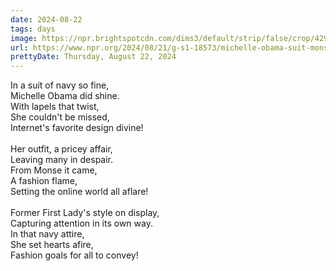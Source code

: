 ```yaml
---
date: 2024-08-22
tags: days
image: https://npr.brightspotcdn.com/dims3/default/strip/false/crop/4297x2865+0+0/resize/4297x2865!/?url=http%3A%2F%2Fnpr-brightspot.s3.amazonaws.com%2F97%2Fa7%2F4f832c2e4d5196d8c50c6c7595e4%2Fgettyimages-2166935973.jpg
url: https://www.npr.org/2024/08/21/g-s1-18573/michelle-obama-suit-monse-democratic-national-convention
prettyDate: Thursday, August 22, 2024
---
```

In a suit of navy so fine,<br>Michelle Obama did shine.<br>With lapels that twist,<br>She couldn't be missed,<br>Internet's favorite design divine!<br><br>Her outfit, a pricey affair,<br>Leaving many in despair.<br>From Monse it came,<br>A fashion flame,<br>Setting the online world all aflare!<br><br>Former First Lady's style on display,<br>Capturing attention in its own way.<br>In that navy attire,<br>She set hearts afire,<br>Fashion goals for all to convey!